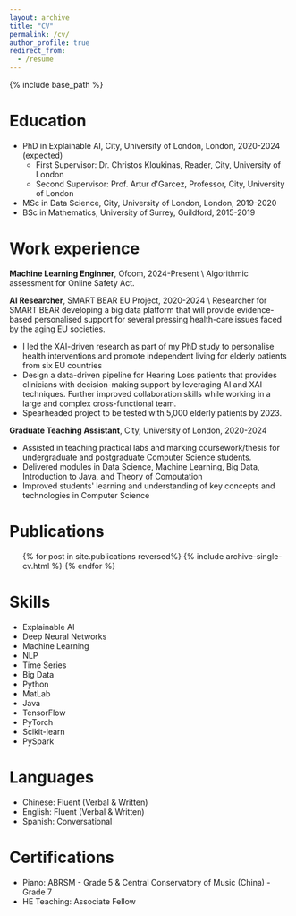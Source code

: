 ```yaml
---
layout: archive
title: "CV"
permalink: /cv/
author_profile: true
redirect_from:
  - /resume
---
```


{% include base_path %}

Education
======
* PhD in Explainable AI, City, University of London, London, 2020-2024 (expected) 
  * First Supervisor: Dr. Christos Kloukinas, Reader, City, University of London
  * Second Supervisor: Prof. Artur d'Garcez, Professor, City, University of London
* MSc in Data Science, City, University of London, London, 2019-2020
* BSc in Mathematics, University of Surrey, Guildford, 2015-2019


Work experience
======
**Machine Learning Enginner**, Ofcom, 2024-Present \\
Algorithmic assessment for Online Safety Act.

**AI Researcher**, SMART BEAR EU Project, 2020-2024 \\
Researcher for SMART BEAR developing a big data platform that will provide evidence-based personalised support
for several pressing health-care issues faced by the aging EU societies.
  * I led the XAI-driven research as part of my PhD study to personalise health interventions and promote independent
  living for elderly patients from six EU countries
  * Design a data-driven pipeline for Hearing Loss patients that provides clinicians with decision-making support by
  leveraging AI and XAI techniques. Further improved collaboration skills while working in a large and complex 
  cross-functional team.
  * Spearheaded project to be tested with 5,000 elderly patients by 2023.

**Graduate Teaching Assistant**, City, University of London, 2020-2024
  * Assisted in teaching practical labs and marking coursework/thesis for undergraduate and postgraduate Computer Science students.
  * Delivered modules in Data Science, Machine Learning, Big Data, Introduction to Java, and Theory of Computation
  * Improved students' learning and understanding of key concepts and technologies in Computer Science

Publications
======
  <ul>{% for post in site.publications reversed%}
    {% include archive-single-cv.html %}
  {% endfor %}</ul>
  
Skills
======
* Explainable AI
* Deep Neural Networks
* Machine Learning
* NLP
* Time Series
* Big Data
* Python
* MatLab
* Java
* TensorFlow
* PyTorch
* Scikit-learn
* PySpark

Languages
=====
* Chinese: Fluent (Verbal & Written)
* English: Fluent (Verbal & Written)
* Spanish: Conversational 
  
Certifications
======
* Piano: ABRSM - Grade 5 & Central Conservatory of Music (China) - Grade 7
* HE Teaching: Associate Fellow


